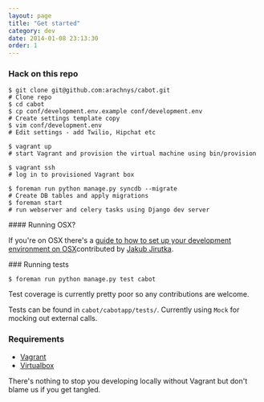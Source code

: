 ```yaml
---
layout: page
title: "Get started"
category: dev
date: 2014-01-08 23:13:30
order: 1
---
```


### Hack on this repo

    $ git clone git@github.com:arachnys/cabot.git
    # Clone repo
    $ cd cabot
    $ cp conf/development.env.example conf/development.env
    # Create settings template copy
    $ vim conf/development.env
    # Edit settings - add Twilio, Hipchat etc

    $ vagrant up
    # start Vagrant and provision the virtual machine using bin/provision

    $ vagrant ssh
    # log in to provisioned Vagrant box
    
    $ foreman run python manage.py syncdb --migrate
    # Create DB tables and apply migrations
    $ foreman start
    # run webserver and celery tasks using Django dev server

#### Running OSX?

If you're on OSX there's a [guide to how to set up your development environment on OSX](https://gist.github.com/jirutka/8636572)contributed by [Jakub Jirutka](https://gist.github.com/jirutka).

### Running tests

    $ foreman run python manage.py test cabot

Test coverage is currently pretty poor so any contributions are welcome.

Tests can be found in `cabot/cabotapp/tests/`. Currently using `Mock` for mocking out external calls.

### Requirements

*   [Vagrant](http://vagrantup.com)
*   [Virtualbox](https://www.virtualbox.org)

There's nothing to stop you developing locally without Vagrant but don't blame us if you get tangled.

